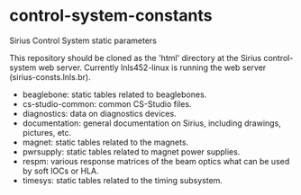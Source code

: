 # control-system-constants
Sirius Control System static parameters

This repository should be cloned as the 'html' directory at the Sirius control-system web server.
Currently lnls452-linux is running the web server (sirius-consts.lnls.br).

* beaglebone: static tables related to beaglebones.
* cs-studio-common: common CS-Studio files.
* diagnostics: data on diagnostics devices.
* documentation: general documentation on Sirius, including drawings, pictures, etc.
* magnet: static tables related to the magnets.
* pwrsupply: static tables related to magnet power supplies.
* respm: various response matrices of the beam optics what can be used by soft IOCs or HLA.
* timesys: static tables related to the timing subsystem.
